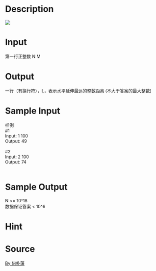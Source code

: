 
# Description

<div class="content"><img border="0" src="source/bzoj/2048/img/aHR0cHM6Ly9seWRzeS5jb20vSnVkZ2VPbmxpbmUvaW1hZ2VzLzIwNDguanBn.jpg"/> </div>

# Input

<div class="content">第一行正整数 N M
</div>

# Output

<div class="content">	一行（有换行符），L，表示水平延伸最远的整数距离 (不大于答案的最大整数)
</div>

# Sample Input

<div class="content"><span class="sampledata">样例<br/>
#1<br/>
Input:	1 100<br/>
Output:	49<br/>
<br/>
#2<br/>
Input:	2 100<br/>
Output:	74<br/>
<br/>
</span></div>

# Sample Output

<div class="content"><span class="sampledata"> N &lt;= 10^18<br/>
	数据保证答案 &lt; 10^6<br/>
</span></div>

# Hint

<div class="content"><p></p></div>

# Source

<div class="content"><p><a href="problemset.php?search=By 何朴藩">By 何朴藩</a></p></div>

